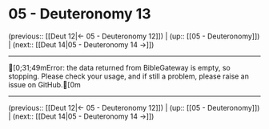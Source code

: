 # 05 - Deuteronomy 13

(previous:: [[Deut 12|← 05 - Deuteronomy 12]]) | (up:: [[05 - Deuteronomy]]) | (next:: [[Deut 14|05 - Deuteronomy 14 →]])

***
[0;31;49mError: the data returned from BibleGateway is empty, so stopping. Please check your usage, and if still a problem, please raise an issue on GitHub.[0m

***

(previous:: [[Deut 12|← 05 - Deuteronomy 12]]) | (up:: [[05 - Deuteronomy]]) | (next:: [[Deut 14|05 - Deuteronomy 14 →]])
